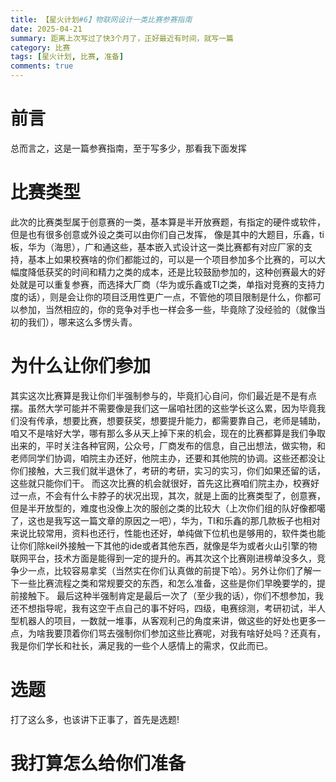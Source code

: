 ```yaml
---
title: 【星火计划#6】物联网设计一类比赛参赛指南
date: 2025-04-21
summary: 距离上次写过了快3个月了，正好最近有时间，就写一篇
category: 比赛
tags: [星火计划, 比赛, 准备]
comments: true
---
```


# 前言

总而言之，这是一篇参赛指南，至于写多少，那看我下面发挥

# 比赛类型

此次的比赛类型属于创意赛的一类，基本算是半开放赛题，有指定的硬件或软件，但是也有很多创意或外设之类可以由你们自己发挥，
像是其中的大题目，乐鑫，ti板，华为（海思），广和通这些，基本嵌入式设计这一类比赛都有对应厂家的支持，基本上如果校赛啥的你们都能过的，可以是一个项目参加多个比赛的，可以大幅度降低获奖的时间和精力之类的成本，还是比较鼓励参加的，这种创赛最大的好处就是可以重复参赛，而选择大厂商（华为或乐鑫或TI之类，单指对竞赛的支持力度的话），则是会让你的项目泛用性更广一点，不管他的项目限制是什么，你都可以参加，当然相应的，你的竞争对手也一样会多一些，毕竟除了没经验的（就像当初的我们），哪来这么多愣头青。

# 为什么让你们参加

其实这次比赛算是我让你们半强制参与的，毕竟扪心自问，你们最近是不是有点摆。虽然大学可能并不需要像是我们这一届咱社团的这些学长这么累，因为毕竟我们没有传承，想要比赛，想要获奖，想要提升能力，都需要靠自己，老师是辅助，咱又不是啥好大学，哪有那么多从天上掉下来的机会，现在的比赛都算是我们争取出来的，平时关注各种官网，公众号，厂商发布的信息，自己出想法，做实物，和老师同学们协调，咱院主办还好，他院主办，还要和其他院的协调。这些还都没让你们接触，大三我们就半退休了，考研的考研，实习的实习，你们如果还留的话，这些就只能你们干。
而这次比赛的机会就很好，首先这比赛咱们院主办，校赛好过一点，不会有什么卡脖子的状况出现，其次，就是上面的比赛类型了，创意赛，但是半开放型的，难度也没像上次的服创之类的比较大（上次你们组的队好像都噶了，这也是我写这一篇文章的原因之一吧），华为，TI和乐鑫的那几款板子也相对来说比较常用，资料也还行，性能也还好，单纯做下位机也是够用的，软件类也能让你们除keil外接触一下其他的ide或者其他东西，就像是华为或者火山引擎的物联网平台，技术方面是能得到一定的提升的。再其次这个比赛刚进榜单没多久，竞争少一点，比较容易拿奖（当然实在你们认真做的前提下哈）。另外让你们了解一下一些比赛流程之类和常规要交的东西，和怎么准备，这些是你们早晚要学的，提前接触下。
最后这种半强制肯定是最后一次了（至少我的话），你们不想参加，我还不想指导呢，我有这空干点自己的事不好吗，四级，电赛综测，考研初试，半人型机器人的项目，一数就一堆事，从客观利己的角度来讲，做这些的好处也更多一点，为啥我要顶着你们骂去强制你们参加这些比赛呢，对我有啥好处吗？还真有，我是你们学长和社长，满足我的一些个人感情上的需求，仅此而已。

# 选题

打了这么多，也该讲下正事了，首先是选题!

# 我打算怎么给你们准备
